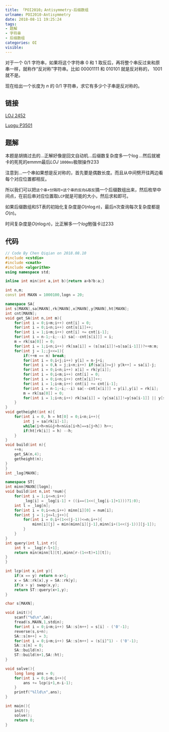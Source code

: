 ```yaml
---
title: 「POI2010」Antisymmetry-后缀数组
urlname: POI2010-Antisymmetry
date: 2018-08-11 19:25:24
tags:
- 题解
- 字符串
- 后缀数组
categories: OI
visible:
---
```


对于一个 $0/1$ 字符串，如果将这个字符串 $0$ 和 $1$ 取反后，再将整个串反过来和原串一样，就称作“反对称”字符串。比如 $00001111$ 和 $010101$ 就是反对称的， $1001$ 就不是。

现在给出一个长度为 $n$ 的 $0/1$ 字符串，求它有多少个子串是反对称的。

<!-- more -->

## 链接

[LOJ 2452](https://loj.ac/problem/2452)

[Luogu P3501](https://www.luogu.org/problemnew/show/P3501)

## 题解

本题是胡搞过去的...正解好像是回文自动机...后缀数复杂度多一个$\log$...然后就被卡的死死的emmm最后$LOJ$ `1000ms`极限操作233

注意到...一个串如果想是反对称的，首先要是偶数长度。而且从中间劈开往两边看每个对应位置都相反。

所以我们可以把`这个串+分隔符+这个串的反向&取反`搞一个后缀数组出来，然后枚举中间点，在前后串对应位置取`LCP`就是可能的大小，然后求和即可。

如果后缀数组和ST表的初始化复杂度是$O(n \log n)$，最后$n$次查询每次复杂度都是$O(n)$。

时间复杂度是$O(n \log {n})$，比正解多一个$log$勉强卡过233

## 代码


```cpp
// Code By Chen Qiqian on 2018.08.10
#include <cstdio>
#include <cmath>
#include <algorithm>
using namespace std;

inline int min(int a,int b){return a>b?b:a;}

int n,m;
const int MAXN = 1000100,logn = 20;

namespace SA{
int s[MAXN],sa[MAXN],rk[MAXN],x[MAXN],y[MAXN],ht[MAXN];
int cnt[MAXN];
void get_SA(int n,int m){
    for(int i = 0;i<m;i++) cnt[i] = 0;
    for(int i = 0;i<n;i++) cnt[s[i]]++;
    for(int i = 1;i<m;i++) cnt[i] += cnt[i-1];
    for(int i = n-1;~i;--i) sa[--cnt[s[i]]] = i;
    m = rk[sa[0]] = 0;
    for(int i = 1;i<n;i++) rk[sa[i]] = (s[sa[i]]!=s[sa[i-1]])?++m:m; 
    for(int j = 1;;j<<=1){
        if(++m == n) break;
        for(int i = 0;i<j;i++) y[i] = n-j+i;
        for(int i = 0,k = j;i<n;i++) if(sa[i]>=j) y[k++] = sa[i]-j;
        for(int i = 0;i<n;i++) x[i] = rk[y[i]];
        for(int i = 0;i<m;i++) cnt[i] = 0;
        for(int i = 0;i<n;i++) cnt[x[i]]++;
        for(int i = 1;i<m;i++) cnt[i] += cnt[i-1];
        for(int i = n-1;~i;--i) sa[--cnt[x[i]]] = y[i],y[i] = rk[i];
        m = rk[sa[0]] = 0;
        for(int i = 1;i<n;i++) rk[sa[i]] = (y[sa[i]]!=y[sa[i-1]] || y[sa[i]+j]!=y[sa[i-1]+j])?++m:m;
    }
}
void getheight(int n){
    for(int i = 0, h = ht[0] = 0;i<n;i++){
        int j = sa[rk[i]-1];
        while(i+h<n&&j+h<n&&s[i+h]==s[j+h]) h++;
        if(ht[rk[i]] = h) --h;
    }
}
void build(int n){
    ++n;
    get_SA(n,4);
    getheight(n);
}
}
int _log[MAXN];

namespace ST{
int minn[MAXN][logn];
void build(int n,int *num){
    for(int i = 1;i<=n;i++)
        _log[i] = _log[i-1] + ((i==(1<<(_log[i-1]+1)))?1:0);
    int l = _log[n];
    for(int i = 0;i<=n;i++) minn[i][0] = num[i];
    for(int j = 1;j<=l;j++){
        for(int i = 0;i+(1<<(j-1))<=n;i++){
            minn[i][j] = min(minn[i][j-1],minn[i+(1<<(j-1))][j-1]);
        }
    }
}    
int query(int l,int r){
    int t = _log[r-l+1];
    return min(minn[l][t],minn[r-(1<<t)+1][t]);
}
}

int lcp(int x,int y){
    if(x == y) return n-x+1;
    x = SA::rk[x],y = SA::rk[y];
    if(x > y) swap(x,y);
    return ST::query(x+1,y);
}

char s[MAXN];

void init(){
    scanf("%d\n",&m);
    fread(s,MAXN,1,stdin);
    for(int i = 0;i<m;i++) SA::s[n++] = s[i] - ('0'-1);
    reverse(s,s+n);
    SA::s[n++] = 3;
    for(int i = 0;i<m;i++) SA::s[n++] = (s[i]^1) - ('0'-1);
    SA::s[n] = 0;
    SA::build(n);
    ST::build(n+1,SA::ht);
}

void solve(){
    long long ans = 0;
    for(int i = 0;i<m;i++){
        ans += lcp(i+1,n-i-1);
    }
    printf("%lld\n",ans);
}

int main(){
    init();
    solve();
    return 0;
}
```

